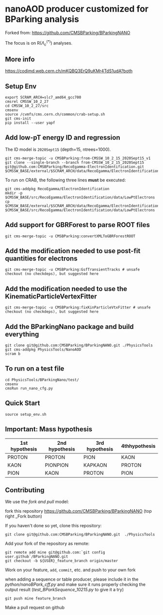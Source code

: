 # nanoAOD producer customized for BParking analysis 

Forked from: https://github.com/CMSBParking/BParkingNANO

The focus is on R($\Lambda_{c}^{(*)}$) analyses.

## More info

https://codimd.web.cern.ch/mKQBQ3ErQ9uKMr4TdS1udA?both

## Setup Env

```shell
export SCRAM_ARCH=slc7_amd64_gcc700
cmsrel CMSSW_10_2_27
cd CMSSW_10_2_27/src
cmsenv
source /cvmfs/cms.cern.ch/common/crab-setup.sh
git cms-init
pip install --user yapf
```
## Add low-pT energy ID and regression

The ID model is `2020Sept15` (depth=15, ntrees=1000).

```shell
git cms-merge-topic -u CMSBParking:from-CMSSW_10_2_15_2020Sept15_v1
git clone --single-branch --branch from-CMSSW_10_2_15_2020Sept15 git@github.com:CMSBParking/RecoEgamma-ElectronIdentification.git $CMSSW_BASE/external/$SCRAM_ARCH/data/RecoEgamma/ElectronIdentification/data
```

To run on CRAB, the following three lines __must__ be executed:

```shell
git cms-addpkg RecoEgamma/ElectronIdentification
mkdir -p $CMSSW_BASE/src/RecoEgamma/ElectronIdentification/data/LowPtElectrons
cp $CMSSW_BASE/external/$SCRAM_ARCH/data/RecoEgamma/ElectronIdentification/data/LowPtElectrons/LowPtElectrons_ID_2020Sept15.root $CMSSW_BASE/src/RecoEgamma/ElectronIdentification/data/LowPtElectrons
```

## Add support for GBRForest to parse ROOT files

```shell
git cms-merge-topic -u CMSBParking:convertXMLToGBRForestROOT
```

## Add the modification needed to use post-fit quantities for electrons  

```shell
git cms-merge-topic -u CMSBParking:GsfTransientTracks # unsafe checkout (no checkdeps), but suggested here
```

## Add the modification needed to use the KinematicParticleVertexFitter  

```shell
git cms-merge-topic -u CMSBParking:fixKinParticleVtxFitter # unsafe checkout (no checkdeps), but suggested here
```

## Add the BParkingNano package and build everything

```shell
git clone git@github.com:CMSBParking/BParkingNANO.git ./PhysicsTools
git cms-addpkg PhysicsTools/NanoAOD
scram b
```

## To run on a test file

```shell
cd PhysicsTools/BParkingNano/test/
cmsenv 
cmsRun run_nano_cfg.py
```
## Quick Start

```
source setup_env.sh
```

## Important: Mass hypothesis

| 1st hypothesis | 2nd hypothesis | 3rd hypothesis | 4thhypothesis |
|----------------|----------------|----------------|---------------|
| PROTON         | PROTON         | PION           | KAON          |
| KAON           | PIONPION       | KAPKAON        | PROTON        |
| PION           | KAON           | PROTON         | PION          |

## Contributing

We use the _fork and pull_ model:

fork this repository https://github.com/CMSBParking/BParkingNANO (top right _Fork button)

If you haven't done so yet, clone this repository:

```shell
git clone git@github.com:CMSBParking/BParkingNANO.git  ./PhysicsTools
```

Add your fork of the repository as remote:

```shell
git remote add mine git@github.com:`git config user.github`/BParkingNANO.git
git checkout -b ${USER}_feature_branch origin/master
```

Work on your feature, `add`, `commit`, etc. and push to your own fork

when adding a sequence or table producer, please include it in the _python/nanoBPark_cff.py_
and make sure it runs properly checking the output result (_test_BParkSequence_10215.py_ to give it a try)

```shell
git push mine feature_branch
```

Make a pull request on github
